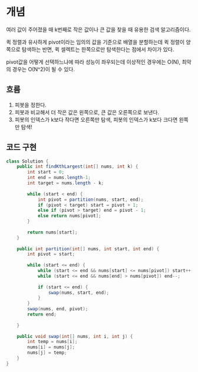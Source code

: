 # 개념

여러 값이 주어졌을 때 k번째로 작은 값이나 큰 값을 찾을 때 유용한 검색 알고리즘이다.

퀵 정렬과 유사하게 pivot이라는 임의의 값을 기준으로 배열을 분할하는데 퀵 정렬이 양쪽으로 탐색하는 반면, 퀵 셀렉트는 한쪽으로만 탐색한다는 점에서 차이가 있다.

pivot값을 어떻게 선택하느냐에 따라 성능이 좌우되는데 이상적인 경우에는 O(N), 최악의 경우는 O(N^2)이 될 수 있다.


## 흐름

1. 피봇을 정한다.
2. 피봇과 비교해서 더 작은 값은 왼쪽으로, 큰 값은 오른쪽으로 보낸다.
3. 피봇의 인덱스가 k보다 작다면 오른쪽만 탐색, 피봇의 인덱스가 k보다 크다면 왼쪽만 탐색!


## 코드 구현

```java
class Solution {
    public int findKthLargest(int[] nums, int k) {
        int start = 0;
        int end = nums.length-1;
        int target = nums.length - k;
        
        while (start < end) {
            int pivot = partition(nums, start, end);
            if (pivot < target) start = pivot + 1;
            else if (pivot > target) end = pivot - 1;
            else return nums[pivot];
        }
        
        return nums[start];
    }
    
    public int partition(int[] nums, int start, int end) {
        int pivot = start;
        
        while (start <= end) {
            while (start <= end && nums[start] <= nums[pivot]) start++;
            while (start <= end && nums[end] > nums[pivot]) end--;
            
            if (start <= end) {
                swap(nums, start, end);
            }
        }
        swap(nums, end, pivot);
        return end;
        
    }
    
    public void swap(int[] nums, int i, int j) {
        int temp = nums[i];
        nums[i] = nums[j];
        nums[j] = temp;
    }
}
```